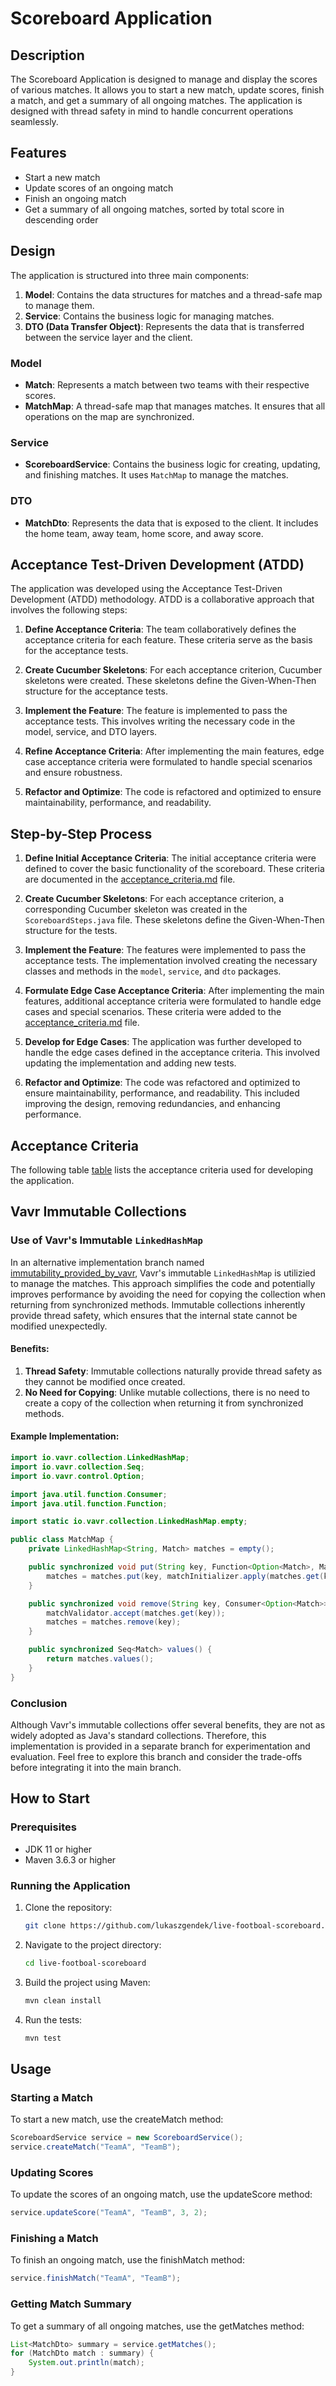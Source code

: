 # Scoreboard Application

## Description
The Scoreboard Application is designed to manage and display the scores of various matches. It allows you to start a new match, update scores, finish a match, and get a summary of all ongoing matches. The application is designed with thread safety in mind to handle concurrent operations seamlessly.

## Features
- Start a new match
- Update scores of an ongoing match
- Finish an ongoing match
- Get a summary of all ongoing matches, sorted by total score in descending order

## Design
The application is structured into three main components:
1. **Model**: Contains the data structures for matches and a thread-safe map to manage them.
2. **Service**: Contains the business logic for managing matches.
3. **DTO (Data Transfer Object)**: Represents the data that is transferred between the service layer and the client.

### Model
- **Match**: Represents a match between two teams with their respective scores.
- **MatchMap**: A thread-safe map that manages matches. It ensures that all operations on the map are synchronized.

### Service
- **ScoreboardService**: Contains the business logic for creating, updating, and finishing matches. It uses `MatchMap` to manage the matches.

### DTO
- **MatchDto**: Represents the data that is exposed to the client. It includes the home team, away team, home score, and away score.

## Acceptance Test-Driven Development (ATDD)
The application was developed using the Acceptance Test-Driven Development (ATDD) methodology. ATDD is a collaborative approach that involves the following steps:

1. **Define Acceptance Criteria**: The team collaboratively defines the acceptance criteria for each feature. These criteria serve as the basis for the acceptance tests.

2. **Create Cucumber Skeletons**: For each acceptance criterion, Cucumber skeletons were created. These skeletons define the Given-When-Then structure for the acceptance tests.

3. **Implement the Feature**: The feature is implemented to pass the acceptance tests. This involves writing the necessary code in the model, service, and DTO layers.

4. **Refine Acceptance Criteria**: After implementing the main features, edge case acceptance criteria were formulated to handle special scenarios and ensure robustness.

5. **Refactor and Optimize**: The code is refactored and optimized to ensure maintainability, performance, and readability.

## Step-by-Step Process

1. **Define Initial Acceptance Criteria**:
   The initial acceptance criteria were defined to cover the basic functionality of the scoreboard. These criteria are documented in the [acceptance_criteria.md](./acceptance_criteria.md) file.

2. **Create Cucumber Skeletons**:
   For each acceptance criterion, a corresponding Cucumber skeleton was created in the `ScoreboardSteps.java` file. These skeletons define the Given-When-Then structure for the tests.

3. **Implement the Feature**:
   The features were implemented to pass the acceptance tests. The implementation involved creating the necessary classes and methods in the `model`, `service`, and `dto` packages.

4. **Formulate Edge Case Acceptance Criteria**:
   After implementing the main features, additional acceptance criteria were formulated to handle edge cases and special scenarios. These criteria were added to the [acceptance_criteria.md](./acceptance_criteria.md) file.

5. **Develop for Edge Cases**:
   The application was further developed to handle the edge cases defined in the acceptance criteria. This involved updating the implementation and adding new tests.

6. **Refactor and Optimize**:
   The code was refactored and optimized to ensure maintainability, performance, and readability. This included improving the design, removing redundancies, and enhancing performance.

## Acceptance Criteria

The following table [table](./acceptance_criteria.md) lists the acceptance criteria used for developing the application.

## Vavr Immutable Collections

### Use of Vavr's Immutable `LinkedHashMap`
In an alternative implementation branch named [immutability_provided_by_vavr](https://github.com/lukaszgendek/live-footboal-scoreboard/compare/main...immutability_provided_by_vavr), Vavr's immutable `LinkedHashMap` is utilizied to manage the matches. This approach simplifies the code and potentially improves performance by avoiding the need for copying the collection when returning from synchronized methods. Immutable collections inherently provide thread safety, which ensures that the internal state cannot be modified unexpectedly.

#### Benefits:
1. **Thread Safety**: Immutable collections naturally provide thread safety as they cannot be modified once created.
2. **No Need for Copying**: Unlike mutable collections, there is no need to create a copy of the collection when returning it from synchronized methods.

#### Example Implementation:
```java name=src/main/java/com/sportradar/scoreboard/model/MatchMap.java
import io.vavr.collection.LinkedHashMap;
import io.vavr.collection.Seq;
import io.vavr.control.Option;

import java.util.function.Consumer;
import java.util.function.Function;

import static io.vavr.collection.LinkedHashMap.empty;

public class MatchMap {
    private LinkedHashMap<String, Match> matches = empty();

    public synchronized void put(String key, Function<Option<Match>, Match> matchInitializer) {
        matches = matches.put(key, matchInitializer.apply(matches.get(key)));
    }

    public synchronized void remove(String key, Consumer<Option<Match>> matchValidator) {
        matchValidator.accept(matches.get(key));
        matches = matches.remove(key);
    }

    public synchronized Seq<Match> values() {
        return matches.values();
    }
}
````
### Conclusion
Although Vavr's immutable collections offer several benefits, they are not as widely adopted as Java's standard collections. Therefore, this implementation is provided in a separate branch for experimentation and evaluation. Feel free to explore this branch and consider the trade-offs before integrating it into the main branch.

## How to Start
### Prerequisites
- JDK 11 or higher
- Maven 3.6.3 or higher

### Running the Application
1. Clone the repository:
    ```sh
    git clone https://github.com/lukaszgendek/live-footboal-scoreboard.git
    ```
2. Navigate to the project directory:
    ```sh
    cd live-footboal-scoreboard
    ```
3. Build the project using Maven:
    ```sh
    mvn clean install
    ```
4. Run the tests:
    ```sh
    mvn test
    ```

## Usage
### Starting a Match
To start a new match, use the createMatch method:

```java
ScoreboardService service = new ScoreboardService();
service.createMatch("TeamA", "TeamB");
```

### Updating Scores
To update the scores of an ongoing match, use the updateScore method:

```java
service.updateScore("TeamA", "TeamB", 3, 2);
```

### Finishing a Match
To finish an ongoing match, use the finishMatch method:

```java
service.finishMatch("TeamA", "TeamB");
```

### Getting Match Summary
To get a summary of all ongoing matches, use the getMatches method:

```java
List<MatchDto> summary = service.getMatches();
for (MatchDto match : summary) {
    System.out.println(match);
}
```


